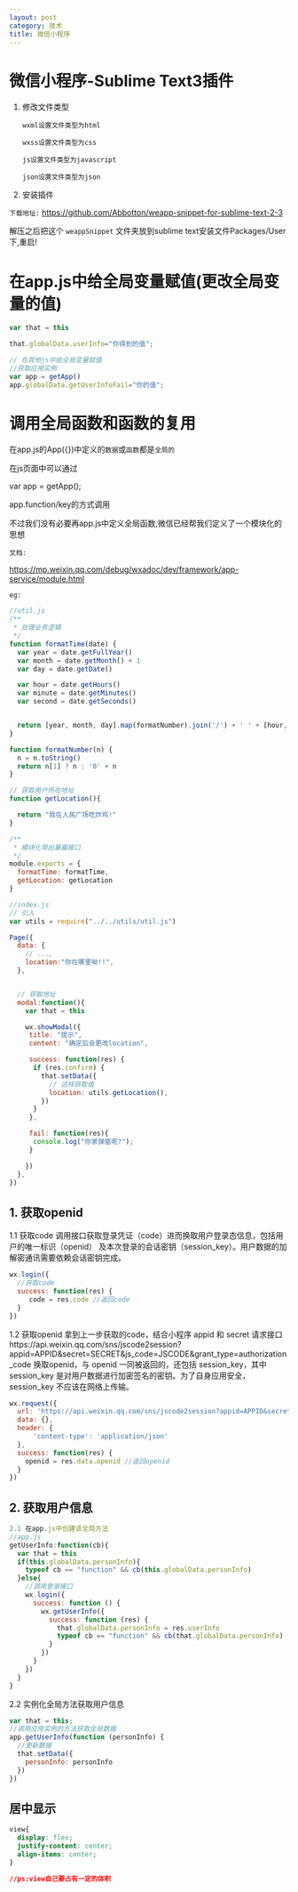 ```yaml
---
layout: post
category: 技术
title: 微信小程序
---
```

# 微信小程序-Sublime Text3插件

1. 修改文件类型

	`wxml设置文件类型为html`

	`wxss设置文件类型为css`

	`js设置文件类型为javascript`

	`json设置文件类型为json`

2. 安装插件

`下载地址:` <https://github.com/Abbotton/weapp-snippet-for-sublime-text-2-3>

解压之后把这个 `weappSnippet` 文件夹放到sublime text安装文件Packages/User 下,重启!



# 在app.js中给全局变量赋值(更改全局变量的值)
```javascript
var that = this

that.globalData.userInfo="你得到的值";

// 在其他js中给全局变量赋值
//获取应用实例
var app = getApp()
app.globalData.getUserInfoFail="你的值";
```

# 调用全局函数和函数的复用
在app.js的App({})中定义的`数据`或`函数`都是`全局的`

在js页面中可以通过

var app = getApp();

app.function/key的方式调用

不过我们没有必要再app.js中定义全局函数,微信已经帮我们定义了一个模块化的思想

`文档:`

<https://mp.weixin.qq.com/debug/wxadoc/dev/framework/app-service/module.html>

`eg:`

```javascript
//util.js
/**
 * 处理业务逻辑
 */
function formatTime(date) {
  var year = date.getFullYear()
  var month = date.getMonth() + 1
  var day = date.getDate()

  var hour = date.getHours()
  var minute = date.getMinutes()
  var second = date.getSeconds()


  return [year, month, day].map(formatNumber).join('/') + ' ' + [hour, minute, second].map(formatNumber).join(':')
}

function formatNumber(n) {
  n = n.toString()
  return n[1] ? n : '0' + n
}

// 获取用户所在地址
function getLocation(){

  return "我在人民广场吃炸鸡!"
}

/**
 * 模块化导出暴露接口
 */
module.exports = {
  formatTime: formatTime,
  getLocation: getLocation
}

```

```javascript
//index.js
// 引入
var utils = require("../../utils/util.js")

Page({
  data: {
	// ...,
    location:"你在哪里呦!!",
  },


  // 获取地址
  modal:function(){
    var that = this

    wx.showModal({
     title: "提示",
     content: "确定后会更改location",

     success: function(res) {
      if (res.confirm) {
        that.setData({
          // 这样获取值
          location: utils.getLocation(),
        })
      }
     },

     fail: function(res){
      console.log("你家弹窗呢?");
     }

    })
  },
})
```

## 1. 获取openid
  1.1 获取code
  调用接口获取登录凭证（code）进而换取用户登录态信息，包括用户的唯一标识（openid） 及本次登录的会话密钥（session_key）。用户数据的加解密通讯需要依赖会话密钥完成。
  ```javascript
  wx.login({
    //获取code
    success: function(res) {
       code = res.code //返回code
    }
  })
```
  1.2 获取openid
  拿到上一步获取的code，结合小程序 appid 和 secret 请求接口https://api.weixin.qq.com/sns/jscode2session?appid=APPID&secret=SECRET&js_code=JSCODE&grant_type=authorization_code 换取openid，与 openid 一同被返回的，还包括 session_key，其中 session_key 是对用户数据进行加密签名的密钥。为了自身应用安全，session_key 不应该在网络上传输。
  ```javascript
  wx.request({
    url: 'https://api.weixin.qq.com/sns/jscode2session?appid=APPID&secret=SECRET&js_code='+ code +'&grant_type=authorization_code',
    data: {},
    header: {
        'content-type': 'application/json'
    },
    success: function(res) {
      openid = res.data.openid //返回openid
    }
  })
  ```
## 2. 获取用户信息
  ```javascript
  2.1 在app.js中创建该全局方法
  //app.js
  getUserInfo:function(cb){
    var that = this
    if(this.globalData.personInfo){
      typeof cb == "function" && cb(this.globalData.personInfo)
    }else{
      //调用登录接口
      wx.login({
        success: function () {
          wx.getUserInfo({
            success: function (res) {
              that.globalData.personInfo = res.userInfo
              typeof cb == "function" && cb(that.globalData.personInfo)
            }
          })
        }
      })
    }
  }
  ```
  2.2 实例化全局方法获取用户信息
  ```javascript
  var that = this;
  //调用应用实例的方法获取全局数据
  app.getUserInfo(function (personInfo) {
    //更新数据
    that.setData({
      personInfo: personInfo
    })
  })
  ```
## 居中显示
```css
view{
  display: flex;
  justify-content: center;
  align-items: center;
}

//ps:view自己要占有一定的体积
```
